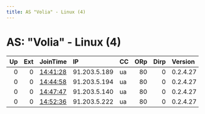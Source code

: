 ```yaml
---
title: AS "Volia" - Linux (4)
---
```


# AS: "Volia" - Linux (4)

|   Up |   Ext | JoinTime                                                                                            | IP           | CC   |   ORp |   Dirp | Version   | Contact   | Nickname   |   eFamMembers |
|-----:|------:|:----------------------------------------------------------------------------------------------------|:-------------|:-----|------:|-------:|:----------|:----------|:-----------|--------------:|
|    0 |     0 | [14:41:28](https://metrics.torproject.org/rs.html#details/0F597B13C8178838E41D6BAD709A29A7E8132568) | 91.203.5.189 | ua   |    80 |      0 | 0.2.4.27  | None      | Unnamed    |             1 |
|    0 |     0 | [14:44:58](https://metrics.torproject.org/rs.html#details/AAA51ECAC200EA0F67442247BED1146D23E9D11B) | 91.203.5.194 | ua   |    80 |      0 | 0.2.4.27  | None      | Unnamed    |             1 |
|    0 |     0 | [14:47:47](https://metrics.torproject.org/rs.html#details/0701CFB3145154E81E27462FC3D651E8F55698EA) | 91.203.5.140 | ua   |    80 |      0 | 0.2.4.27  | None      | Unnamed    |             1 |
|    0 |     0 | [14:52:36](https://metrics.torproject.org/rs.html#details/7BD8F4BC1FD41956292F5EC1EDDBA500F9EF0368) | 91.203.5.222 | ua   |    80 |      0 | 0.2.4.27  | None      | Unnamed    |             1 |
